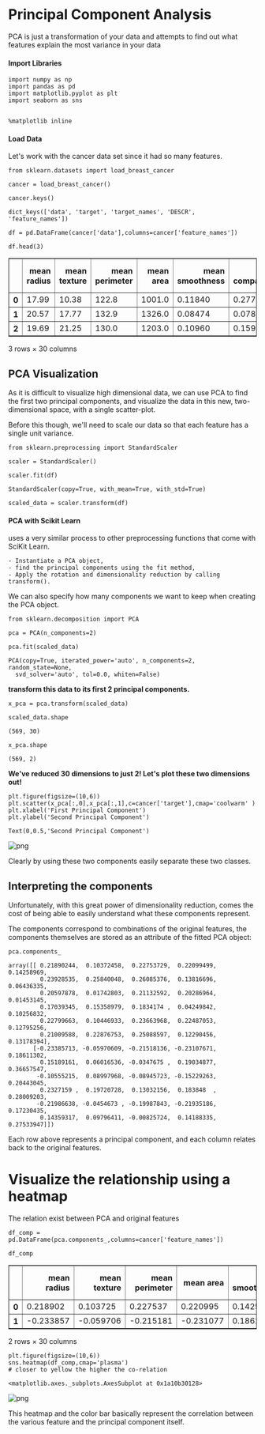 
# Principal Component Analysis

PCA is just a transformation of your data and attempts to find out what features explain the most variance in your data

#### Import Libraries


```jupyter
import numpy as np
import pandas as pd
import matplotlib.pyplot as plt
import seaborn as sns


%matplotlib inline
```

#### Load Data

Let's work with the cancer data set since it had so many features.



```jupyter
from sklearn.datasets import load_breast_cancer
```


```jupyter
cancer = load_breast_cancer()
```


```jupyter
cancer.keys()
```




    dict_keys(['data', 'target', 'target_names', 'DESCR', 'feature_names'])




```jupyter
df = pd.DataFrame(cancer['data'],columns=cancer['feature_names'])
```


```jupyter
df.head(3)
```




<div>
<style>
    .dataframe thead tr:only-child th {
        text-align: right;
    }

    .dataframe thead th {
        text-align: left;
    }

    .dataframe tbody tr th {
        vertical-align: top;
    }
</style>
<table border="1" class="dataframe">
  <thead>
    <tr style="text-align: right;">
      <th></th>
      <th>mean radius</th>
      <th>mean texture</th>
      <th>mean perimeter</th>
      <th>mean area</th>
      <th>mean smoothness</th>
      <th>mean compactness</th>
      <th>mean concavity</th>
      <th>mean concave points</th>
      <th>mean symmetry</th>
      <th>mean fractal dimension</th>
      <th>...</th>
      <th>worst radius</th>
      <th>worst texture</th>
      <th>worst perimeter</th>
      <th>worst area</th>
      <th>worst smoothness</th>
      <th>worst compactness</th>
      <th>worst concavity</th>
      <th>worst concave points</th>
      <th>worst symmetry</th>
      <th>worst fractal dimension</th>
    </tr>
  </thead>
  <tbody>
    <tr>
      <th>0</th>
      <td>17.99</td>
      <td>10.38</td>
      <td>122.8</td>
      <td>1001.0</td>
      <td>0.11840</td>
      <td>0.27760</td>
      <td>0.3001</td>
      <td>0.14710</td>
      <td>0.2419</td>
      <td>0.07871</td>
      <td>...</td>
      <td>25.38</td>
      <td>17.33</td>
      <td>184.6</td>
      <td>2019.0</td>
      <td>0.1622</td>
      <td>0.6656</td>
      <td>0.7119</td>
      <td>0.2654</td>
      <td>0.4601</td>
      <td>0.11890</td>
    </tr>
    <tr>
      <th>1</th>
      <td>20.57</td>
      <td>17.77</td>
      <td>132.9</td>
      <td>1326.0</td>
      <td>0.08474</td>
      <td>0.07864</td>
      <td>0.0869</td>
      <td>0.07017</td>
      <td>0.1812</td>
      <td>0.05667</td>
      <td>...</td>
      <td>24.99</td>
      <td>23.41</td>
      <td>158.8</td>
      <td>1956.0</td>
      <td>0.1238</td>
      <td>0.1866</td>
      <td>0.2416</td>
      <td>0.1860</td>
      <td>0.2750</td>
      <td>0.08902</td>
    </tr>
    <tr>
      <th>2</th>
      <td>19.69</td>
      <td>21.25</td>
      <td>130.0</td>
      <td>1203.0</td>
      <td>0.10960</td>
      <td>0.15990</td>
      <td>0.1974</td>
      <td>0.12790</td>
      <td>0.2069</td>
      <td>0.05999</td>
      <td>...</td>
      <td>23.57</td>
      <td>25.53</td>
      <td>152.5</td>
      <td>1709.0</td>
      <td>0.1444</td>
      <td>0.4245</td>
      <td>0.4504</td>
      <td>0.2430</td>
      <td>0.3613</td>
      <td>0.08758</td>
    </tr>
  </tbody>
</table>
<p>3 rows × 30 columns</p>
</div>



## PCA Visualization

As it is difficult to visualize high dimensional data, we can use PCA to find the first two principal components, and visualize the data in this new, two-dimensional space, with a single scatter-plot.

Before this though, we'll need to scale our data so that each feature has a single unit variance.



```jupyter
from sklearn.preprocessing import StandardScaler
```


```jupyter
scaler = StandardScaler()
```


```jupyter
scaler.fit(df)
```




    StandardScaler(copy=True, with_mean=True, with_std=True)




```jupyter
scaled_data = scaler.transform(df)
```

#### PCA with Scikit Learn

uses a very similar process to other preprocessing functions that come with SciKit Learn.

    - Instantiate a PCA object,
    - find the principal components using the fit method,
    - Apply the rotation and dimensionality reduction by calling transform().

We can also specify how many components we want to keep when creating the PCA object.



```jupyter
from sklearn.decomposition import PCA
```


```jupyter
pca = PCA(n_components=2)
```


```jupyter
pca.fit(scaled_data)
```




    PCA(copy=True, iterated_power='auto', n_components=2, random_state=None,
      svd_solver='auto', tol=0.0, whiten=False)



**transform this data to its first 2 principal components.**


```jupyter
x_pca = pca.transform(scaled_data)
```


```jupyter
scaled_data.shape
```




    (569, 30)




```jupyter
x_pca.shape
```




    (569, 2)



**We've reduced 30 dimensions to just 2! Let's plot these two dimensions out!**


```jupyter
plt.figure(figsize=(10,6))
plt.scatter(x_pca[:,0],x_pca[:,1],c=cancer['target'],cmap='coolwarm' )
plt.xlabel('First Principal Component')
plt.ylabel('Second Principal Component')
```




    Text(0,0.5,'Second Principal Component')




![png](output_23_1.png)


Clearly by using these two components easily separate these two classes.



## Interpreting the components

Unfortunately, with this great power of dimensionality reduction, comes the cost of being able to easily understand what these components represent.

The components correspond to combinations of the original features, the components themselves are stored as an attribute of the fitted PCA object:


```jupyter
pca.components_
```




    array([[ 0.21890244,  0.10372458,  0.22753729,  0.22099499,  0.14258969,
             0.23928535,  0.25840048,  0.26085376,  0.13816696,  0.06436335,
             0.20597878,  0.01742803,  0.21132592,  0.20286964,  0.01453145,
             0.17039345,  0.15358979,  0.1834174 ,  0.04249842,  0.10256832,
             0.22799663,  0.10446933,  0.23663968,  0.22487053,  0.12795256,
             0.21009588,  0.22876753,  0.25088597,  0.12290456,  0.13178394],
           [-0.23385713, -0.05970609, -0.21518136, -0.23107671,  0.18611302,
             0.15189161,  0.06016536, -0.0347675 ,  0.19034877,  0.36657547,
            -0.10555215,  0.08997968, -0.08945723, -0.15229263,  0.20443045,
             0.2327159 ,  0.19720728,  0.13032156,  0.183848  ,  0.28009203,
            -0.21986638, -0.0454673 , -0.19987843, -0.21935186,  0.17230435,
             0.14359317,  0.09796411, -0.00825724,  0.14188335,  0.27533947]])



Each row above represents a principal component, and each column relates back to the original features.



# Visualize the relationship using a heatmap

The relation exist between PCA and original features


```jupyter
df_comp = pd.DataFrame(pca.components_,columns=cancer['feature_names'])
```


```jupyter
df_comp
```




<div>
<style>
    .dataframe thead tr:only-child th {
        text-align: right;
    }

    .dataframe thead th {
        text-align: left;
    }

    .dataframe tbody tr th {
        vertical-align: top;
    }
</style>
<table border="1" class="dataframe">
  <thead>
    <tr style="text-align: right;">
      <th></th>
      <th>mean radius</th>
      <th>mean texture</th>
      <th>mean perimeter</th>
      <th>mean area</th>
      <th>mean smoothness</th>
      <th>mean compactness</th>
      <th>mean concavity</th>
      <th>mean concave points</th>
      <th>mean symmetry</th>
      <th>mean fractal dimension</th>
      <th>...</th>
      <th>worst radius</th>
      <th>worst texture</th>
      <th>worst perimeter</th>
      <th>worst area</th>
      <th>worst smoothness</th>
      <th>worst compactness</th>
      <th>worst concavity</th>
      <th>worst concave points</th>
      <th>worst symmetry</th>
      <th>worst fractal dimension</th>
    </tr>
  </thead>
  <tbody>
    <tr>
      <th>0</th>
      <td>0.218902</td>
      <td>0.103725</td>
      <td>0.227537</td>
      <td>0.220995</td>
      <td>0.142590</td>
      <td>0.239285</td>
      <td>0.258400</td>
      <td>0.260854</td>
      <td>0.138167</td>
      <td>0.064363</td>
      <td>...</td>
      <td>0.227997</td>
      <td>0.104469</td>
      <td>0.236640</td>
      <td>0.224871</td>
      <td>0.127953</td>
      <td>0.210096</td>
      <td>0.228768</td>
      <td>0.250886</td>
      <td>0.122905</td>
      <td>0.131784</td>
    </tr>
    <tr>
      <th>1</th>
      <td>-0.233857</td>
      <td>-0.059706</td>
      <td>-0.215181</td>
      <td>-0.231077</td>
      <td>0.186113</td>
      <td>0.151892</td>
      <td>0.060165</td>
      <td>-0.034768</td>
      <td>0.190349</td>
      <td>0.366575</td>
      <td>...</td>
      <td>-0.219866</td>
      <td>-0.045467</td>
      <td>-0.199878</td>
      <td>-0.219352</td>
      <td>0.172304</td>
      <td>0.143593</td>
      <td>0.097964</td>
      <td>-0.008257</td>
      <td>0.141883</td>
      <td>0.275339</td>
    </tr>
  </tbody>
</table>
<p>2 rows × 30 columns</p>
</div>




```jupyter
plt.figure(figsize=(10,6))
sns.heatmap(df_comp,cmap='plasma')
# closer to yellow the higher the co-relation
```




    <matplotlib.axes._subplots.AxesSubplot at 0x1a10b30128>




![png](output_29_1.png)


This heatmap and the color bar basically represent the correlation between the various feature and the principal component itself.
